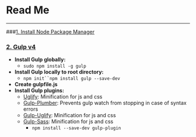 # Read Me
---

###[1. Install Node Package Manager](https://nodejs.org/en/)

### [2. Gulp v4](https://gulpjs.com/)
* **Install Gulp globally:**
	* `sudo npm install -g gulp`
* **Install Gulp locally to root directory:**
	* `npm init``npm install gulp --save-dev`
* **Create gulpfile.js**
* **Install Gulp plugins:**
	* [Uglify](https://www.npmjs.com/package/gulp-uglify): Minification for js and css 
	* [Gulp-Plumber](): Prevents gulp watch from stopping in case of syntax errors
	* [Gulp-Uglify](): Minification for js and css 
	* [Gulp-Sass](): Minification for js and css 
		* `npm install --save-dev gulp-plugin` 

